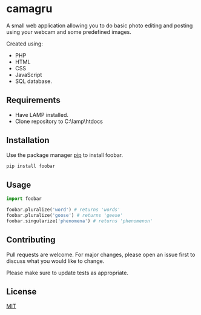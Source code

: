 # camagru
 A small web application allowing you to do basic photo editing and posting using your webcam and some predefined images.

Created using:
- PHP
- HTML
- CSS
- JavaScript
- SQL database.

## Requirements

- Have LAMP installed.
- Clone repository to C:\lamp\htdocs
 
## Installation

Use the package manager [pip](https://pip.pypa.io/en/stable/) to install foobar.

```bash
pip install foobar
```

## Usage

```python
import foobar

foobar.pluralize('word') # returns 'words'
foobar.pluralize('goose') # returns 'geese'
foobar.singularize('phenomena') # returns 'phenomenon'
```

## Contributing
Pull requests are welcome. For major changes, please open an issue first to discuss what you would like to change.

Please make sure to update tests as appropriate.

## License
[MIT](https://choosealicense.com/licenses/mit/)
